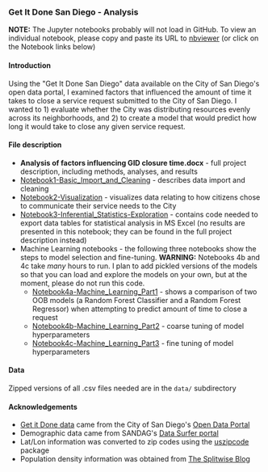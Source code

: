 ### Get It Done San Diego - Analysis

**NOTE:** The Jupyter notebooks probably will not load in GitHub. To view an 
individual notebook, please copy and paste its URL to [nbviewer](http://nbviewer.jupyter.org/) (or click on the Notebook links below)

#### Introduction
Using the "Get It Done San Diego" data available on the City of San Diego's open data portal, 
I examined factors that influenced the amount of time it takes to close a service request submitted 
to the City of San Diego. I wanted to 1) evaluate whether the City was distributing resources evenly 
across its neighborhoods, and 2) to create a model that would predict how long it would take to close 
any given service request.

#### File description
* **Analysis of factors influencing GID closure time.docx** - full project description, including methods, analyses, and results
* [Notebook1-Basic_Import_and_Cleaning](https://nbviewer.jupyter.org/github/mwesterfield/Portfolio/blob/master/Get-It-Done-SD_Analysis/Notebook1-Basic_Import_and_Cleaning.ipynb) - describes data import and cleaning
* [Notebook2-Visualization](https://nbviewer.jupyter.org/github/mwesterfield/Portfolio/blob/master/Get-It-Done-SD_Analysis/Notebook2-Visualization.ipynb) - visualizes data relating to how citizens chose to communicate their service needs to the City
* [Notebook3-Inferential_Statistics-Exploration](https://nbviewer.jupyter.org/github/mwesterfield/Portfolio/blob/master/Get-It-Done-SD_Analysis/Notebook3-Inferential_Statistics-Exploration.ipynb) - contains code needed to export data tables for statistical analysis in MS Excel (no results are presented in this notebook; they can be found in the full project description instead)
* Machine Learning notebooks - the following three notebooks show the steps to model selection and fine-tuning. **WARNING:** Notebooks 4b and 4c take *many* hours to run. I plan to add pickled versions of the models so that you can load and explore the models on your own, but at the moment, please do not run this code.
    * [Notebook4a-Machine_Learning_Part1](https://nbviewer.jupyter.org/github/mwesterfield/Portfolio/blob/master/Get-It-Done-SD_Analysis/Notebook4a-Machine_Learning_Part1.ipynb) - shows a comparison of two OOB models (a Random Forest Classifier and a Random Forest Regressor) when attempting to predict amount of time to close a request
    * [Notebook4b-Machine_Learning_Part2](https://nbviewer.jupyter.org/github/mwesterfield/Portfolio/blob/master/Get-It-Done-SD_Analysis/Notebook4b-Machine_Learning_Part2.ipynb) - coarse tuning of model hyperparameters
    * [Notebook4c-Machine_Learning_Part3](https://nbviewer.jupyter.org/github/mwesterfield/Portfolio/blob/master/Get-It-Done-SD_Analysis/Notebook4c-Machine_Learning_Part3.ipynb) - fine tuning of model hyperparameters

#### Data
Zipped versions of all .csv files needed are in the `data/` subdirectory

#### Acknowledgements
* [Get it Done data](https://data.sandiego.gov/datasets/get-it-done-311/) came from the City of San Diego's [Open Data Portal](https://data.sandiego.gov/)
* Demographic data came from SANDAG's [Data Surfer portal](http://datasurfer.sandag.org/)
* Lat/Lon information was converted to zip codes using the [uszipcode](https://pypi.org/project/uszipcode/) package
* Population density information was obtained from [The Splitwise Blog](https://blog.splitwise.com/2014/01/06/free-us-population-density-and-unemployment-rate-by-zip-code/)
